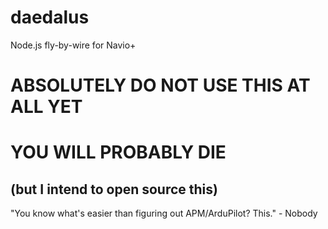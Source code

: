 # daedalus
Node.js fly-by-wire for Navio+

# ABSOLUTELY DO NOT USE THIS AT ALL YET
# YOU WILL PROBABLY DIE
## (but I intend to open source this)
"You know what's easier than figuring out APM/ArduPilot? This." - Nobody